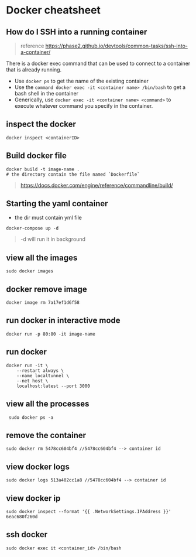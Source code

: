 # Docker cheatsheet

## How do I SSH into a running container
> reference https://phase2.github.io/devtools/common-tasks/ssh-into-a-container/

There is a docker exec command that can be used to connect to a container that is already running.

* Use `docker ps` to get the name of the existing container
* Use the `command docker exec -it <container name> /bin/bash` to get a bash shell in the container
* Generically, use `docker exec -it <container name> <command>` to execute whatever command you specify in the container.

## inspect the docker
```
docker inspect <containerID>
```
## Build docker file
```
docker build -t image-name .
# the directory contain the file named `Dockerfile`
```
> https://docs.docker.com/engine/reference/commandline/build/

## Starting the yaml container
* the dir must contain yml file
```
docker-compose up -d
```
> -d will run it in background

## view all the images
```
sudo docker images
```

## docker remove image
```
docker image rm 7a17ef1d6f58
```

## run docker in interactive mode
```
docker run -p 80:80 -it image-name
```
## run docker
```
docker run -it \
    --restart always \
    --name localtunnel \
    --net host \
    localhost:latest --port 3000
```    


## view all the processes
```
 sudo docker ps -a
```

## remove the container
```
sudo docker rm 5478cc604bf4 //5478cc604bf4 --> container id
```

## view docker logs
```
sudo docker logs 513a402cc1a8 //5478cc604bf4 --> container id
```
## view docker ip
```
sudo docker inspect --format '{{ .NetworkSettings.IPAddress }}' 6eac680f260d
```

## ssh docker
```
sudo docker exec it <container_id> /bin/bash
```
